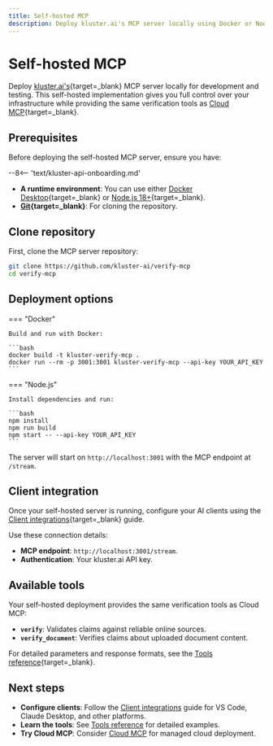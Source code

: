 ```yaml
---
title: Self-hosted MCP
description: Deploy kluster.ai's MCP server locally using Docker or Node.js for development and testing with full control over your infrastructure.
---
```


# Self-hosted MCP

Deploy [kluster.ai's](https://www.kluster.ai/){target=\_blank} MCP server locally for development and testing. This self-hosted implementation gives you full control over your infrastructure while providing the same verification tools as [Cloud MCP](/get-started/mcp/cloud/platform/){target=\_blank}.

## Prerequisites

Before deploying the self-hosted MCP server, ensure you have:

--8<-- 'text/kluster-api-onboarding.md'
- **A runtime environment**: You can use either [Docker Desktop](https://www.docker.com/products/docker-desktop/){target=\_blank} or [Node.js 18+](https://nodejs.org/){target=\_blank}.
- **[Git](https://git-scm.com/){target=\_blank}**: For cloning the repository.

## Clone repository

First, clone the MCP server repository:

```bash
git clone https://github.com/kluster-ai/verify-mcp
cd verify-mcp
```

## Deployment options

=== "Docker"

    Build and run with Docker:

    ```bash
    docker build -t kluster-verify-mcp .
    docker run --rm -p 3001:3001 kluster-verify-mcp --api-key YOUR_API_KEY
    ```

=== "Node.js"

    Install dependencies and run:

    ```bash
    npm install
    npm run build
    npm start -- --api-key YOUR_API_KEY
    ```

The server will start on `http://localhost:3001` with the MCP endpoint at `/stream`.

## Client integration

Once your self-hosted server is running, configure your AI clients using the [Client integrations](/get-started/mcp/integrations/){target=\_blank} guide.

Use these connection details:

- **MCP endpoint**: `http://localhost:3001/stream`.
- **Authentication**: Your kluster.ai API key.

## Available tools

Your self-hosted deployment provides the same verification tools as Cloud MCP:

- **`verify`**: Validates claims against reliable online sources.
- **`verify_document`**: Verifies claims about uploaded document content.

For detailed parameters and response formats, see the [Tools reference](/get-started/mcp/tools/){target=\_blank}.

## Next steps

- **Configure clients**: Follow the [Client integrations](/get-started/mcp/integrations/) guide for VS Code, Claude Desktop, and other platforms.
- **Learn the tools**: See [Tools reference](/get-started/mcp/tools/) for detailed examples.
- **Try Cloud MCP**: Consider [Cloud MCP](/get-started/mcp/cloud/platform/) for managed cloud deployment.